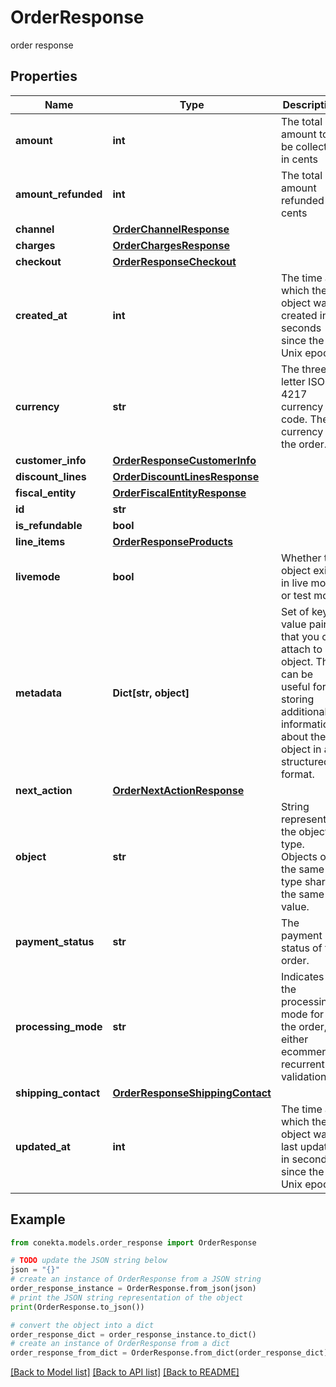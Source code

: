 # OrderResponse

order response

## Properties

Name | Type | Description | Notes
------------ | ------------- | ------------- | -------------
**amount** | **int** | The total amount to be collected in cents | [optional] 
**amount_refunded** | **int** | The total amount refunded in cents | [optional] 
**channel** | [**OrderChannelResponse**](OrderChannelResponse.md) |  | [optional] 
**charges** | [**OrderChargesResponse**](OrderChargesResponse.md) |  | [optional] 
**checkout** | [**OrderResponseCheckout**](OrderResponseCheckout.md) |  | [optional] 
**created_at** | **int** | The time at which the object was created in seconds since the Unix epoch | [optional] 
**currency** | **str** | The three-letter ISO 4217 currency code. The currency of the order. | [optional] 
**customer_info** | [**OrderResponseCustomerInfo**](OrderResponseCustomerInfo.md) |  | [optional] 
**discount_lines** | [**OrderDiscountLinesResponse**](OrderDiscountLinesResponse.md) |  | [optional] 
**fiscal_entity** | [**OrderFiscalEntityResponse**](OrderFiscalEntityResponse.md) |  | [optional] 
**id** | **str** |  | [optional] 
**is_refundable** | **bool** |  | [optional] 
**line_items** | [**OrderResponseProducts**](OrderResponseProducts.md) |  | [optional] 
**livemode** | **bool** | Whether the object exists in live mode or test mode | [optional] 
**metadata** | **Dict[str, object]** | Set of key-value pairs that you can attach to an object. This can be useful for storing additional information about the object in a structured format. | [optional] 
**next_action** | [**OrderNextActionResponse**](OrderNextActionResponse.md) |  | [optional] 
**object** | **str** | String representing the object’s type. Objects of the same type share the same value. | [optional] 
**payment_status** | **str** | The payment status of the order. | [optional] 
**processing_mode** | **str** | Indicates the processing mode for the order, either ecommerce, recurrent or validation. | [optional] 
**shipping_contact** | [**OrderResponseShippingContact**](OrderResponseShippingContact.md) |  | [optional] 
**updated_at** | **int** | The time at which the object was last updated in seconds since the Unix epoch | [optional] 

## Example

```python
from conekta.models.order_response import OrderResponse

# TODO update the JSON string below
json = "{}"
# create an instance of OrderResponse from a JSON string
order_response_instance = OrderResponse.from_json(json)
# print the JSON string representation of the object
print(OrderResponse.to_json())

# convert the object into a dict
order_response_dict = order_response_instance.to_dict()
# create an instance of OrderResponse from a dict
order_response_from_dict = OrderResponse.from_dict(order_response_dict)
```
[[Back to Model list]](../README.md#documentation-for-models) [[Back to API list]](../README.md#documentation-for-api-endpoints) [[Back to README]](../README.md)



